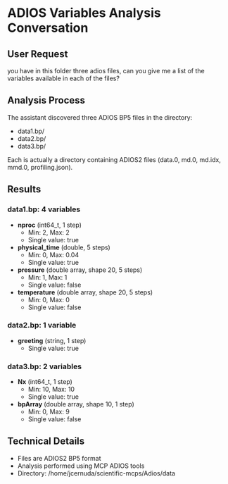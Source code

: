 # ADIOS Variables Analysis Conversation

## User Request
you have in this folder three adios files, can you give me a list of the variables available in each of the files?

## Analysis Process
The assistant discovered three ADIOS BP5 files in the directory:
- data1.bp/
- data2.bp/
- data3.bp/

Each is actually a directory containing ADIOS2 files (data.0, md.0, md.idx, mmd.0, profiling.json).

## Results

### data1.bp: 4 variables
- **nproc** (int64_t, 1 step)
  - Min: 2, Max: 2
  - Single value: true
- **physical_time** (double, 5 steps)
  - Min: 0, Max: 0.04
  - Single value: true
- **pressure** (double array, shape 20, 5 steps)
  - Min: 1, Max: 1
  - Single value: false
- **temperature** (double array, shape 20, 5 steps)
  - Min: 0, Max: 0
  - Single value: false

### data2.bp: 1 variable
- **greeting** (string, 1 step)
  - Single value: true

### data3.bp: 2 variables
- **Nx** (int64_t, 1 step)
  - Min: 10, Max: 10
  - Single value: true
- **bpArray** (double array, shape 10, 1 step)
  - Min: 0, Max: 9
  - Single value: false

## Technical Details
- Files are ADIOS2 BP5 format
- Analysis performed using MCP ADIOS tools
- Directory: /home/jcernuda/scientific-mcps/Adios/data